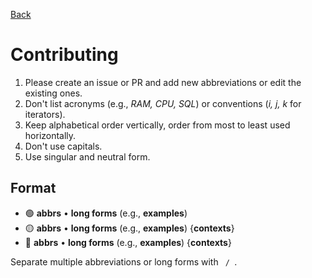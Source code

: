 [Back](./README.md)

# Contributing

1. Please create an issue or PR and add new abbreviations or edit the existing ones.
2. Don't list acronyms (e.g., *RAM, CPU, SQL*) or conventions (*i, j, k* for iterators).
3. Keep alphabetical order vertically, order from most to least used horizontally.
5. Don't use capitals.
6. Use singular and neutral form.

## Format

- 🟢 **abbrs** • **long forms** (e.g., **examples**)
- 🟡 **abbrs** • **long forms** (e.g., **examples**) {**contexts**}
- 🔴 **abbrs** • **long forms** (e.g., **examples**) {**contexts**}

Separate multiple abbreviations or long forms with <code>&nbsp;/&nbsp;</code>.
